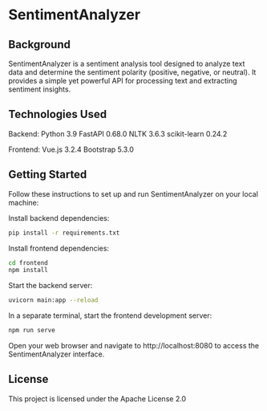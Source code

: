 # SentimentAnalyzer

## Background
SentimentAnalyzer is a sentiment analysis tool designed to analyze text data and determine the sentiment polarity (positive, negative, or neutral). It provides a simple yet powerful API for processing text and extracting sentiment insights.

## Technologies Used
Backend:
Python 3.9
FastAPI 0.68.0
NLTK 3.6.3
scikit-learn 0.24.2


Frontend:
Vue.js 3.2.4
Bootstrap 5.3.0


## Getting Started
Follow these instructions to set up and run SentimentAnalyzer on your local machine:


Install backend dependencies:
```bash
pip install -r requirements.txt
```

Install frontend dependencies:
```bash
cd frontend
npm install
```

Start the backend server:
```bash
uvicorn main:app --reload
```

In a separate terminal, start the frontend development server:
```bash
npm run serve
```
Open your web browser and navigate to http://localhost:8080 to access the SentimentAnalyzer interface.

## License
This project is licensed under the Apache License 2.0